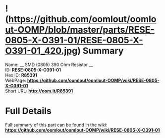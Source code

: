 
!(https://github.com/oomlout/oomlout-OOMP/blob/master/parts/RESE-0805-X-O391-01/RESE-0805-X-O391-01_420.jpg)
Summary
=================
  
Name: __ SMD (0805) 390 Ohm Resistor __    
ID: __RESE-0805-X-O391-01__   
Hex ID: __R85391__   
WebPage: __https://github.com/oomlout/oomlout-OOMP/wiki/RESE-0805-X-O391-01__   
Short URL: __http://oom.lt/R85391__   

Full Details
==========================
Full summary of this part can be found in the wiki:   
__https://github.com/oomlout/oomlout-OOMP/wiki/RESE-0805-X-O391-01__    

